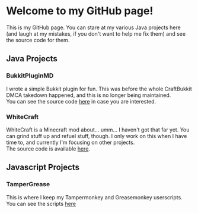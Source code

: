 # Welcome to my GitHub page!
This is my GitHub page. You can stare at my various Java projects here (and laugh at my mistakes, if you don't want to help me fix them) and see the source code for them.

## Java Projects

### BukkitPluginMD
I wrote a simple Bukkit plugin for fun. This was before the whole CraftBukkit DMCA takedown happened, and this is no longer being maintained.  
You can see the source code [here](BukkitPluginMD) in case you are interested.

### WhiteCraft
WhiteCraft is a Minecraft mod about... umm... I haven't got that far yet. You can grind stuff up and refuel stuff, though. I only work on this when I have time to, and currently I'm focusing on other projects.  
The source code is available [here](WhiteCraft).

## Javascript Projects

### TamperGrease
This is where I keep my Tampermonkey and Greasemonkey userscripts.  
You can see the scripts [here](TamperGrease)